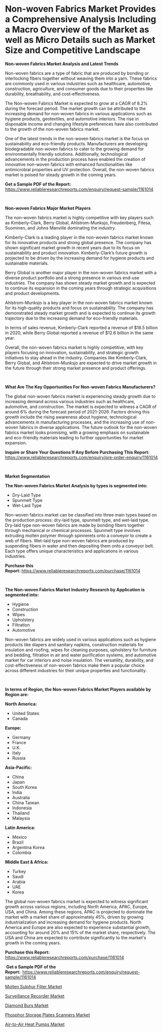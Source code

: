 <p><h1>Non-woven Fabrics Market Provides a Comprehensive Analysis Including a Macro Overview of the Market as well as Micro Details such as Market Size and Competitive Landscape</h1></p><p><strong>Non-woven Fabrics Market Analysis and Latest Trends</strong></p>
<p><p>Non-woven fabrics are a type of fabric that are produced by bonding or interlocking fibers together without weaving them into a yarn. These fabrics are commonly used in various industries such as healthcare, automotive, construction, agriculture, and consumer goods due to their properties like durability, breathability, and cost-effectiveness.</p><p>The Non-woven Fabrics Market is expected to grow at a CAGR of 8.2% during the forecast period. The market growth can be attributed to the increasing demand for non-woven fabrics in various applications such as hygiene products, geotextiles, and automotive interiors. The rise in disposable income and changing lifestyle preferences have also contributed to the growth of the non-woven fabrics market.</p><p>One of the latest trends in the non-woven fabrics market is the focus on sustainability and eco-friendly products. Manufacturers are developing biodegradable non-woven fabrics to cater to the growing demand for environmentally friendly solutions. Additionally, technological advancements in the production process have enabled the creation of innovative non-woven fabrics with enhanced functionalities like antimicrobial properties and UV protection. Overall, the non-woven fabrics market is poised for steady growth in the coming years.</p></p>
<p><strong>Get a Sample PDF of the Report:&nbsp;</strong> <a href="https://www.reliableresearchreports.com/enquiry/request-sample/1161014">https://www.reliableresearchreports.com/enquiry/request-sample/1161014</a></p>
<p>&nbsp;</p>
<p><strong>Non-woven Fabrics Major Market Players</strong></p>
<p><p>The non-woven fabrics market is highly competitive with key players such as Kimberly-Clark, Berry Global, Ahlstrom-Munksjo, Freudenberg, Fitesa, Suominen, and Johns Manville dominating the industry.</p><p>Kimberly-Clark is a leading player in the non-woven fabrics market known for its innovative products and strong global presence. The company has shown significant market growth in recent years due to its focus on sustainability and product innovation. Kimberly-Clark’s future growth is projected to be driven by the increasing demand for hygiene products and sustainable materials.</p><p>Berry Global is another major player in the non-woven fabrics market with a diverse product portfolio and a strong presence in various end-use industries. The company has shown steady market growth and is expected to continue its expansion in the coming years through strategic acquisitions and product developments.</p><p>Ahlstrom-Munksjo is a key player in the non-woven fabrics market known for its high-quality products and focus on sustainability. The company has demonstrated steady market growth and is expected to continue its growth trajectory due to the increasing demand for eco-friendly materials.</p><p>In terms of sales revenue, Kimberly-Clark reported a revenue of $18.5 billion in 2020, while Berry Global reported a revenue of $12.6 billion in the same year.</p><p>Overall, the non-woven fabrics market is highly competitive, with key players focusing on innovation, sustainability, and strategic growth initiatives to stay ahead in the industry. Companies like Kimberly-Clark, Berry Global, and Ahlstrom-Munksjo are expected to drive market growth in the future through their strong market presence and product offerings.</p></p>
<p>&nbsp;</p>
<p><strong>What Are The Key Opportunities For Non-woven Fabrics Manufacturers?</strong></p>
<p><p>The global non-woven fabrics market is experiencing steady growth due to increasing demand across various industries such as healthcare, automotive, and construction. The market is expected to witness a CAGR of around 6% during the forecast period of 2021-2026. Factors driving this growth include the rising awareness about hygiene, technological advancements in manufacturing processes, and the increasing use of non-woven fabrics in diverse applications. The future outlook for the non-woven fabrics market looks promising, with a growing emphasis on sustainable and eco-friendly materials leading to further opportunities for market expansion.</p></p>
<p><strong>Inquire or Share Your Questions If Any Before Purchasing This Report:</strong> <a href="https://www.reliableresearchreports.com/enquiry/pre-order-enquiry/1161014">https://www.reliableresearchreports.com/enquiry/pre-order-enquiry/1161014</a></p>
<p>&nbsp;</p>
<p><strong>Market Segmentation</strong></p>
<p><strong>The Non-woven Fabrics Market Analysis by types is segmented into:</strong></p>
<p><ul><li>Dry-Laid Type</li><li>Spunmelt Type</li><li>Wet-Laid Type</li></ul></p>
<p><p>Non-woven fabrics market can be classified into three main types based on the production process: dry-laid type, spunmelt type, and wet-laid type. Dry-laid type non-woven fabrics are made by bonding fibers together through mechanical or chemical processes. Spunmelt type involves extruding molten polymer through spinnerets onto a conveyor to create a web of fibers. Wet-laid type non-woven fabrics are produced by suspending fibers in water and then depositing them onto a conveyor belt. Each type offers unique characteristics and applications in various industries.</p></p>
<p><strong>Purchase this Report:&nbsp;</strong><a href="https://www.reliableresearchreports.com/purchase/1161014">https://www.reliableresearchreports.com/purchase/1161014</a></p>
<p>&nbsp;</p>
<p><strong>The Non-woven Fabrics Market Industry Research by Application is segmented into:</strong></p>
<p><ul><li>Hygiene</li><li>Construction</li><li>Wipes</li><li>Upholstery</li><li>Filtration</li><li>Automotive</li></ul></p>
<p><p>Non-woven fabrics are widely used in various applications such as hygiene products like diapers and sanitary napkins, construction materials for insulation and roofing, wipes for cleaning purposes, upholstery for furniture and bedding, filtration in air and water purification systems, and automotive market for car interiors and noise insulation. The versatility, durability, and cost-effectiveness of non-woven fabrics make them a popular choice across different industries for their unique properties and functionality.</p></p>
<p>&nbsp;</p>
<p><strong>In terms of Region, the Non-woven Fabrics Market Players available by Region are:</strong></p>
<p>
    <p> <strong> North America: </strong>
        <ul>
            <li>United States</li>
            <li>Canada</li>
        </ul>
        </p> 
    <p> <strong> Europe: </strong>
        <ul>
            <li>Germany</li>
            <li>France</li>
            <li>U.K.</li>
            <li>Italy</li>
            <li>Russia</li>
        </ul>
        </p> 
    <p> <strong> Asia-Pacific: </strong>
        <ul>
            <li>China</li>
            <li>Japan</li>
            <li>South Korea</li>
            <li>India</li>
            <li>Australia</li>
            <li>China Taiwan</li>
            <li>Indonesia</li>
            <li>Thailand</li>
            <li>Malaysia</li>
        </ul>
        </p> 
    <p> <strong> Latin America: </strong>
        <ul>
            <li>Mexico</li>
            <li>Brazil</li>
            <li>Argentina Korea</li>
            <li>Colombia</li>
        </ul>
        </p> 
    <p> <strong> Middle East & Africa: </strong>
        <ul>
            <li>Turkey</li>
            <li>Saudi</li>
            <li>Arabia</li>
            <li>UAE</li>
            <li>Korea</li>
        </ul>
    </p>
    </p>
<p><p>The global non-woven fabrics market is expected to witness significant growth across various regions, including North America, APAC, Europe, USA, and China. Among these regions, APAC is projected to dominate the market with a market share of approximately 45%, driven by growing industrialization and increasing demand for hygiene products. North America and Europe are also expected to experience substantial growth, accounting for around 20% and 15% of the market share, respectively. The USA and China are expected to contribute significantly to the market's growth in the coming years.</p></p>
<p><strong>Purchase this Report: </strong><a href="https://www.reliableresearchreports.com/purchase/1161014">https://www.reliableresearchreports.com/purchase/1161014</a></p>
<p>&nbsp;<strong>Get a Sample PDF of the Report:&nbsp;&nbsp;</strong><a href="https://www.reliableresearchreports.com/enquiry/request-sample/1161014">https://www.reliableresearchreports.com/enquiry/request-sample/1161014</a></p>
<p><strong></strong></p>
<p><p><a href="https://medium.com/@jordyhansen565/molten-sulphur-filter-market-comprehensive-assessment-by-type-application-and-geography-735401294f90">Molten Sulphur Filter Market</a></p><p><a href="https://medium.com/@jordyhansen565/surveillance-recorder-market-share-evolution-and-market-growth-trends-2024-2031-abb116cb53b6">Surveillance Recorder Market</a></p><p><a href="https://issuu.com/reportprime-2/docs/diamond-burs-market-size-2030.pptx">Diamond Burs Market</a></p><p><a href="https://issuu.com/reportprime-2/docs/phosphor-storage-plates-scanners-market-size-2030.">Phosphor Storage Plates Scanners Market</a></p><p><a href="https://github.com/rahu1505/Market-Research-Report-List-2/blob/main/air-to-air-heat-pumps-market.md">Air-to-Air Heat Pumps Market</a></p></p>